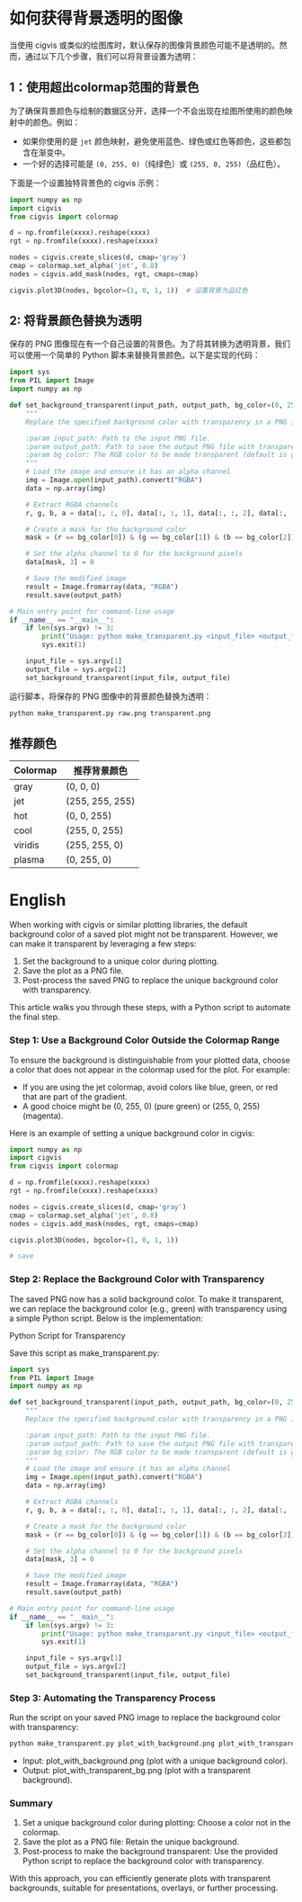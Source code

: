 如何获得背景透明的图像
=====================

当使用 cigvis 或类似的绘图库时，默认保存的图像背景颜色可能不是透明的。然而，通过以下几个步骤，我们可以将背景设置为透明：


## 1：使用超出colormap范围的背景色

为了确保背景颜色与绘制的数据区分开，选择一个不会出现在绘图所使用的颜色映射中的颜色。例如：

- 如果你使用的是 `jet` 颜色映射，避免使用蓝色、绿色或红色等颜色，这些都包含在渐变中。
- 一个好的选择可能是 `(0, 255, 0)`（纯绿色）或 `(255, 0, 255)`（品红色）。

下面是一个设置独特背景色的 cigvis 示例：

```python
import numpy as np
import cigvis
from cigvis import colormap

d = np.fromfile(xxxx).reshape(xxxx)
rgt = np.fromfile(xxxx).reshape(xxxx)

nodes = cigvis.create_slices(d, cmap='gray')
cmap = colormap.set_alpha('jet', 0.8)
nodes = cigvis.add_mask(nodes, rgt, cmaps=cmap)

cigvis.plot3D(nodes, bgcolor=(1, 0, 1, 1))  # 设置背景为品红色
```

## 2: 将背景颜色替换为透明

保存的 PNG 图像现在有一个自己设置的背景色。为了将其转换为透明背景，我们可以使用一个简单的 Python 脚本来替换背景颜色。以下是实现的代码：

```python
import sys
from PIL import Image
import numpy as np

def set_background_transparent(input_path, output_path, bg_color=(0, 255, 0)):
    """
    Replace the specified background color with transparency in a PNG image.

    :param input_path: Path to the input PNG file.
    :param output_path: Path to save the output PNG file with transparency.
    :param bg_color: The RGB color to be made transparent (default is green).
    """
    # Load the image and ensure it has an alpha channel
    img = Image.open(input_path).convert("RGBA")
    data = np.array(img)

    # Extract RGBA channels
    r, g, b, a = data[:, :, 0], data[:, :, 1], data[:, :, 2], data[:, :, 3]

    # Create a mask for the background color
    mask = (r == bg_color[0]) & (g == bg_color[1]) & (b == bg_color[2])

    # Set the alpha channel to 0 for the background pixels
    data[mask, 3] = 0

    # Save the modified image
    result = Image.fromarray(data, "RGBA")
    result.save(output_path)

# Main entry point for command-line usage
if __name__ == "__main__":
    if len(sys.argv) != 3:
        print("Usage: python make_transparent.py <input_file> <output_file>")
        sys.exit(1)

    input_file = sys.argv[1]
    output_file = sys.argv[2]
    set_background_transparent(input_file, output_file)
```

运行脚本，将保存的 PNG 图像中的背景颜色替换为透明：
```bash
python make_transparent.py raw.png transparent.png
```

<!-- ![]() -->

## 推荐颜色


| Colormap        | 推荐背景颜色     |
|-----------------|------------------|
| gray            | (0, 0, 0)     |
| jet             | (255, 255, 255) |
| hot             | (0, 0, 255)  |
| cool            | (255, 0, 255)  |
| viridis         | (255, 255, 0) |
| plasma          | (0, 255, 0)   |



# English

When working with cigvis or similar plotting libraries, the default background color of a saved plot might not be transparent. However, we can make it transparent by leveraging a few steps:

1. Set the background to a unique color during plotting.
2.	Save the plot as a PNG file.
3.	Post-process the saved PNG to replace the unique background color with transparency.

This article walks you through these steps, with a Python script to automate the final step.

### Step 1: Use a Background Color Outside the Colormap Range

To ensure the background is distinguishable from your plotted data, choose a color that does not appear in the colormap used for the plot. For example:

- If you are using the jet colormap, avoid colors like blue, green, or red that are part of the gradient.
- A good choice might be (0, 255, 0) (pure green) or (255, 0, 255) (magenta).

Here is an example of setting a unique background color in cigvis:

```python
import numpy as np
import cigvis
from cigvis import colormap

d = np.fromfile(xxxx).reshape(xxxx)
rgt = np.fromfile(xxxx).reshape(xxxx)

nodes = cigvis.create_slices(d, cmap='gray')
cmap = colormap.set_alpha('jet', 0.8)
nodes = cigvis.add_mask(nodes, rgt, cmaps=cmap)

cigvis.plot3D(nodes, bgcolor=(1, 0, 1, 1))

# save
```

### Step 2: Replace the Background Color with Transparency

The saved PNG now has a solid background color. To make it transparent, we can replace the background color (e.g., green) with transparency using a simple Python script. Below is the implementation:

Python Script for Transparency

Save this script as make_transparent.py:

```python
import sys
from PIL import Image
import numpy as np

def set_background_transparent(input_path, output_path, bg_color=(0, 255, 0)):
    """
    Replace the specified background color with transparency in a PNG image.

    :param input_path: Path to the input PNG file.
    :param output_path: Path to save the output PNG file with transparency.
    :param bg_color: The RGB color to be made transparent (default is green).
    """
    # Load the image and ensure it has an alpha channel
    img = Image.open(input_path).convert("RGBA")
    data = np.array(img)

    # Extract RGBA channels
    r, g, b, a = data[:, :, 0], data[:, :, 1], data[:, :, 2], data[:, :, 3]

    # Create a mask for the background color
    mask = (r == bg_color[0]) & (g == bg_color[1]) & (b == bg_color[2])

    # Set the alpha channel to 0 for the background pixels
    data[mask, 3] = 0

    # Save the modified image
    result = Image.fromarray(data, "RGBA")
    result.save(output_path)

# Main entry point for command-line usage
if __name__ == "__main__":
    if len(sys.argv) != 3:
        print("Usage: python make_transparent.py <input_file> <output_file>")
        sys.exit(1)

    input_file = sys.argv[1]
    output_file = sys.argv[2]
    set_background_transparent(input_file, output_file)
```

### Step 3: Automating the Transparency Process

Run the script on your saved PNG image to replace the background color with transparency:

```bash
python make_transparent.py plot_with_background.png plot_with_transparent_bg.png
```

- Input: plot_with_background.png (plot with a unique background color).
- Output: plot_with_transparent_bg.png (plot with a transparent background).

### Summary

1. Set a unique background color during plotting: Choose a color not in the colormap.
2.	Save the plot as a PNG file: Retain the unique background.
3.	Post-process to make the background transparent: Use the provided Python script to replace the background color with transparency.

With this approach, you can efficiently generate plots with transparent backgrounds, suitable for presentations, overlays, or further processing.
